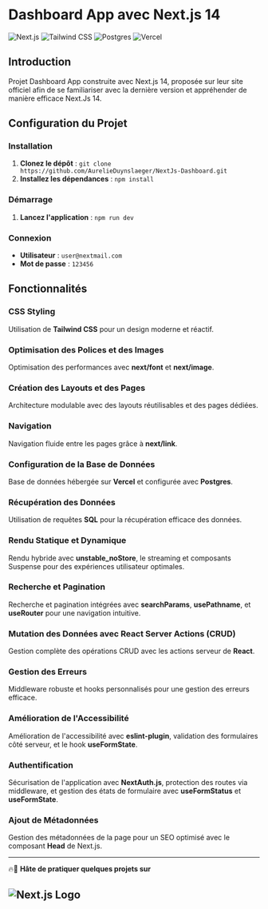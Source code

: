 # Dashboard App avec Next.js 14

![Next.js](https://img.shields.io/badge/Next.js-14-000000?logo=next.js&logoColor=white)
![Tailwind CSS](https://img.shields.io/badge/Tailwind%20CSS-2.2-06B6D4?logo=tailwindcss&logoColor=white)
![Postgres](https://img.shields.io/badge/Postgres-14-336791?logo=postgresql&logoColor=white)
![Vercel](https://img.shields.io/badge/Vercel-000000?logo=vercel&logoColor=white)

## Introduction

Projet Dashboard App construite avec Next.js 14, proposée sur leur site officiel afin de se familiariser avec la dernière version et appréhender de manière efficace Next.Js 14.

## Configuration du Projet

### Installation

1. **Clonez le dépôt** : `git clone https://github.com/AurelieDuynslaeger/NextJs-Dashboard.git`
2. **Installez les dépendances** : `npm install`

### Démarrage

1. **Lancez l'application** : `npm run dev`

### Connexion

- **Utilisateur** : `user@nextmail.com`
- **Mot de passe** : `123456`

## Fonctionnalités

### CSS Styling

Utilisation de **Tailwind CSS** pour un design moderne et réactif.

### Optimisation des Polices et des Images

Optimisation des performances avec **next/font** et **next/image**.

### Création des Layouts et des Pages

Architecture modulable avec des layouts réutilisables et des pages dédiées.

### Navigation

Navigation fluide entre les pages grâce à **next/link**.

### Configuration de la Base de Données

Base de données hébergée sur **Vercel** et configurée avec **Postgres**.

### Récupération des Données

Utilisation de requêtes **SQL** pour la récupération efficace des données.

### Rendu Statique et Dynamique

Rendu hybride avec **unstable_noStore**, le streaming et composants Suspense pour des expériences utilisateur optimales.

### Recherche et Pagination

Recherche et pagination intégrées avec **searchParams**, **usePathname**, et **useRouter** pour une navigation intuitive.

### Mutation des Données avec React Server Actions (CRUD)

Gestion complète des opérations CRUD avec les actions serveur de **React**.

### Gestion des Erreurs

Middleware robuste et hooks personnalisés pour une gestion des erreurs efficace.

### Amélioration de l'Accessibilité

Amélioration de l'accessibilité avec **eslint-plugin**, validation des formulaires côté serveur, et le hook **useFormState**.

### Authentification

Sécurisation de l'application avec **NextAuth.js**, protection des routes via middleware, et gestion des états de formulaire avec **useFormStatus** et **useFormState**.

### Ajout de Métadonnées

Gestion des métadonnées de la page pour un SEO optimisé avec le composant **Head** de Next.js.

---

🔥🚀
**Hâte de pratiquer quelques projets sur**

## ![Next.js Logo](https://upload.wikimedia.org/wikipedia/commons/8/8e/Nextjs-logo.svg)
